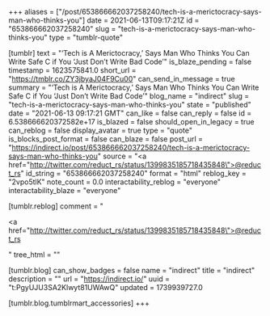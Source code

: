 +++
aliases = ["/post/653866662037258240/tech-is-a-merictocracy-says-man-who-thinks-you"]
date = 2021-06-13T09:17:21Z
id = "653866662037258240"
slug = "tech-is-a-merictocracy-says-man-who-thinks-you"
type = "tumblr-quote"

[tumblr]
text = "‘Tech is A Merictocracy,’ Says Man Who Thinks You Can Write Safe C if You ‘Just Don&rsquo;t Write Bad Code’"
is_blaze_pending = false
timestamp = 1623575841.0
short_url = "https://tmblr.co/ZY3jbyaJ04F9Cu00"
can_send_in_message = true
summary = "‘Tech is A Merictocracy,’ Says Man Who Thinks You Can Write Safe C if You ‘Just Don’t Write Bad Code’"
blog_name = "indirect"
slug = "tech-is-a-merictocracy-says-man-who-thinks-you"
state = "published"
date = "2021-06-13 09:17:21 GMT"
can_like = false
can_reply = false
id = 6.538666620372582e+17
is_blazed = false
should_open_in_legacy = true
can_reblog = false
display_avatar = true
type = "quote"
is_blocks_post_format = false
can_blaze = false
post_url = "https://indirect.io/post/653866662037258240/tech-is-a-merictocracy-says-man-who-thinks-you"
source = "<a href=\"http://twitter.com/reduct_rs/status/1399835185718435848\">@reduct_rs</a>"
id_string = "653866662037258240"
format = "html"
reblog_key = "2vpo5tlK"
note_count = 0.0
interactability_reblog = "everyone"
interactability_blaze = "everyone"

[tumblr.reblog]
comment = "<p><a href=\"http://twitter.com/reduct_rs/status/1399835185718435848\">@reduct_rs</a></p>"
tree_html = ""

[tumblr.blog]
can_show_badges = false
name = "indirect"
title = "indirect"
description = ""
url = "https://indirect.io/"
uuid = "t:PgyUJU3SA2Klwyt81UWAwQ"
updated = 1739939727.0

[tumblr.blog.tumblrmart_accessories]
+++
